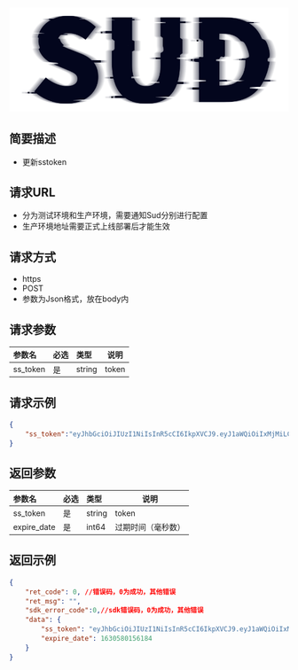 #

![SUD](../../Resource/logo.png)

## 简要描述

- 更新sstoken

## 请求URL

- 分为测试环境和生产环境，需要通知Sud分别进行配置
- 生产环境地址需要正式上线部署后才能生效

## 请求方式
- https
- POST
- 参数为Json格式，放在body内

## 请求参数

|参数名|必选|类型|说明|
|:----|:---|:-----|-----|
|ss_token|是|string|token|

## 请求示例

```json
{
    "ss_token":"eyJhbGciOiJIUzI1NiIsInR5cCI6IkpXVCJ9.eyJ1aWQiOiIxMjMiLCJleHAiOjE2MzA0MTc4NDksImFwcF9pZCI6ImFwcElEIn0.BWFAf7-Bi20KsFIjnQcF2ET1RNhoZRhoWa-VOxYbPuY"
}
```

## 返回参数

|参数名|必选|类型|说明|
|:----|:---|:-----|-----|
|ss_token|是|string|token|
|expire_date|是|int64|过期时间（毫秒数）|

## 返回示例

```json
{
    "ret_code": 0, //错误码，0为成功，其他错误
    "ret_msg": "",
    "sdk_error_code":0,//sdk错误码，0为成功，其他错误
    "data": {
        "ss_token": "eyJhbGciOiJIUzI1NiIsInR5cCI6IkpXVCJ9.eyJ1aWQiOiIxMzgwMTAwMTc3MTUwMzQ1MjY2IiwiZXhwIjoxNjMwNTgwMTU2LCJhcHBfaWQiOiJhcHBJRCJ9.A9VAOC2ltCn_6pVn3jA8zHBos6QQs0_1_RnxsuK9M44",
        "expire_date": 1630580156184
    }
}
```
